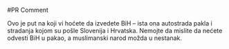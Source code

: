 #PR Comment

Ovo je put na koji vi hoćete da izvedete BiH – ista ona autostrada pakla i stradanja kojom su pošle Slovenija i Hrvatska. Nemojte da mislite da nećete odvesti BiH u pakao, a muslimanski narod možda u nestanak.